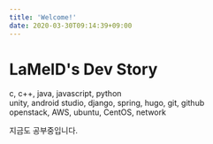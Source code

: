 ```yaml
---
title: 'Welcome!'
date: 2020-03-30T09:14:39+09:00
---
```


# LaMelD's Dev Story

c, c++, java, javascript, python  
unity, android studio, django, spring, hugo, git, github  
openstack, AWS, ubuntu, CentOS, network  

지금도 공부중입니다.